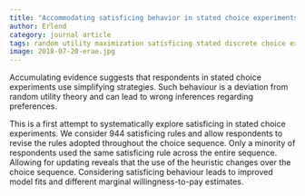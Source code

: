 ```yaml
---
title: "Accommodating satisficing behavior in stated choice experiments"
author: Erlend
category: journal article
tags: random utility maximization satisficing stated discrete choice experiments
image: 2018-07-20-erae.jpg
---
```


Accumulating evidence suggests that respondents in stated choice experiments use simplifying strategies. Such behaviour is a deviation from random utility theory and can lead to wrong inferences regarding preferences.

This is a first attempt to systematically explore satisficing in stated choice experiments. We consider 944 satisficing rules and allow respondents to revise the rules adopted throughout the choice sequence. Only a minority of respondents used the same satisficing rule across the entire sequence. Allowing for updating reveals that the use of the heuristic changes over the choice sequence. Considering satisficing behaviour leads to improved model fits and different marginal willingness-to-pay estimates.
